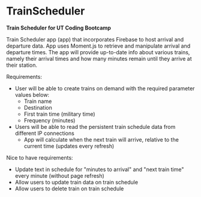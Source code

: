 # TrainScheduler

**Train Scheduler for UT Coding Bootcamp**

Train Scheduler app (app) that incorporates Firebase to host arrival and departure data. App uses Moment.js to retrieve and manipulate arrival and departure times. The app will provide up-to-date info about various trains, namely their arrival times and how many minutes remain until they arrive at their station.

Requirements:

- User will be able to create trains on demand with the required parameter values below:
    - Train name
    - Destination
    - First train time (military time)
    - Frequency (minutes)
- Users will be able to read the persistent train schedule data from different IP connections
    - App will calculate when the next train will arrive, relative to the current time (updates every refresh)

Nice to have requirements:

- Update text in schedule for "minutes to arrival" and "next train time" every minute (without page refresh)
- Allow users to update train data on train schedule
- Allow users to delete train on train schedule
